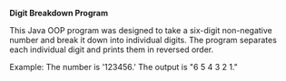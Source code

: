 **Digit Breakdown Program**

This Java OOP program was designed to take a six-digit non-negative number and break it down into individual digits. The program separates each individual digit and prints them in reversed order.

Example: The number is '123456.'
The output is "6 5 4 3 2 1."
